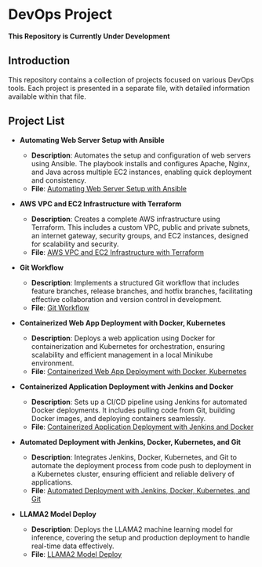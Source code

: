 # DevOps Project

**This Repository is Currently Under Development**

## Introduction

This repository contains a collection of projects focused on various DevOps tools. Each project is presented in a separate file, with detailed information available within that file.

## Project List

- **Automating Web Server Setup with Ansible**
  - **Description**: Automates the setup and configuration of web servers using Ansible. The playbook installs and configures Apache, Nginx, and Java across multiple EC2 instances, enabling quick deployment and consistency.
  - **File**: [Automating Web Server Setup with Ansible](DevOps_Project/AutomatingWebServerSetupwithAnsible.md)

- **AWS VPC and EC2 Infrastructure with Terraform**
  - **Description**: Creates a complete AWS infrastructure using Terraform. This includes a custom VPC, public and private subnets, an internet gateway, security groups, and EC2 instances, designed for scalability and security.
  - **File**: [AWS VPC and EC2 Infrastructure with Terraform](DevOps_Project/AWSVPCandEC2InfrastructurewithTerraform.md)

- **Git Workflow**
  - **Description**: Implements a structured Git workflow that includes feature branches, release branches, and hotfix branches, facilitating effective collaboration and version control in development.
  - **File**: [Git Workflow](DevOps_Project/GitWorkflow.md)

- **Containerized Web App Deployment with Docker, Kubernetes**
  - **Description**: Deploys a web application using Docker for containerization and Kubernetes for orchestration, ensuring scalability and efficient management in a local Minikube environment.
  - **File**: [Containerized Web App Deployment with Docker, Kubernetes](DevOps_Project/ContainerizedWebAppDeploymentwithDockerK8.md)

- **Containerized Application Deployment with Jenkins and Docker**
  - **Description**: Sets up a CI/CD pipeline using Jenkins for automated Docker deployments. It includes pulling code from Git, building Docker images, and deploying containers seamlessly.
  - **File**: [Containerized Application Deployment with Jenkins and Docker](DevOps_Project/ContainerizedApplicationDeploymentwith_Jenkins.md)

- **Automated Deployment with Jenkins, Docker, Kubernetes, and Git**
  - **Description**: Integrates Jenkins, Docker, Kubernetes, and Git to automate the deployment process from code push to deployment in a Kubernetes cluster, ensuring efficient and reliable delivery of applications.
  - **File**: [Automated Deployment with Jenkins, Docker, Kubernetes, and Git](DevOps_Project/AutomatedDeploymentwithJenkins_Docker_K8.md)

- **LLAMA2 Model Deploy**
  - **Description**: Deploys the LLAMA2 machine learning model for inference, covering the setup and production deployment to handle real-time data effectively.
  - **File**: [LLAMA2 Model Deploy](DevOps_Project/LLAMA2ModelDeploy.md)

